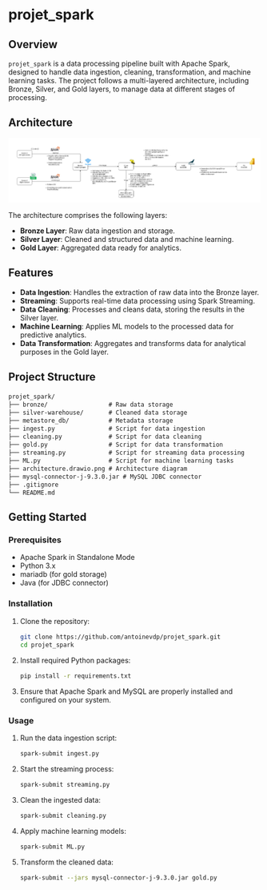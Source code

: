 # projet_spark

## Overview

`projet_spark` is a data processing pipeline built with Apache Spark, designed to handle data ingestion, cleaning, transformation, and machine learning tasks.
The project follows a multi-layered architecture, including Bronze, Silver, and Gold layers, to manage data at different stages of processing.

## Architecture

![Architecture Diagram](architecture.drawio.png)

The architecture comprises the following layers:

- **Bronze Layer**: Raw data ingestion and storage.
- **Silver Layer**: Cleaned and structured data and machine learning.
- **Gold Layer**: Aggregated data ready for analytics.

## Features

- **Data Ingestion**: Handles the extraction of raw data into the Bronze layer.
- **Streaming**: Supports real-time data processing using Spark Streaming.
- **Data Cleaning**: Processes and cleans data, storing the results in the Silver layer.
- **Machine Learning**: Applies ML models to the processed data for predictive analytics.
- **Data Transformation**: Aggregates and transforms data for analytical purposes in the Gold layer.



## Project Structure

```
projet_spark/
├── bronze/                 # Raw data storage
├── silver-warehouse/       # Cleaned data storage
├── metastore_db/           # Metadata storage
├── ingest.py               # Script for data ingestion
├── cleaning.py             # Script for data cleaning
├── gold.py                 # Script for data transformation
├── streaming.py            # Script for streaming data processing
├── ML.py                   # Script for machine learning tasks
├── architecture.drawio.png # Architecture diagram
├── mysql-connector-j-9.3.0.jar # MySQL JDBC connector
├── .gitignore
└── README.md
```

## Getting Started

### Prerequisites

- Apache Spark in Standalone Mode
- Python 3.x
- mariadb (for gold storage)
- Java (for JDBC connector)

### Installation

1. Clone the repository:
   ```bash
   git clone https://github.com/antoinevdp/projet_spark.git
   cd projet_spark
   ```

2. Install required Python packages:
   ```bash
   pip install -r requirements.txt
   ```

3. Ensure that Apache Spark and MySQL are properly installed and configured on your system.

### Usage

1. Run the data ingestion script:
   ```bash
   spark-submit ingest.py
   ```
2. Start the streaming process:
   ```bash
   spark-submit streaming.py
   ```

3. Clean the ingested data:
   ```bash
   spark-submit cleaning.py
   ```
   
4. Apply machine learning models:
   ```bash
   spark-submit ML.py
   ```

5. Transform the cleaned data:
   ```bash
   spark-submit --jars mysql-connector-j-9.3.0.jar gold.py
   ```